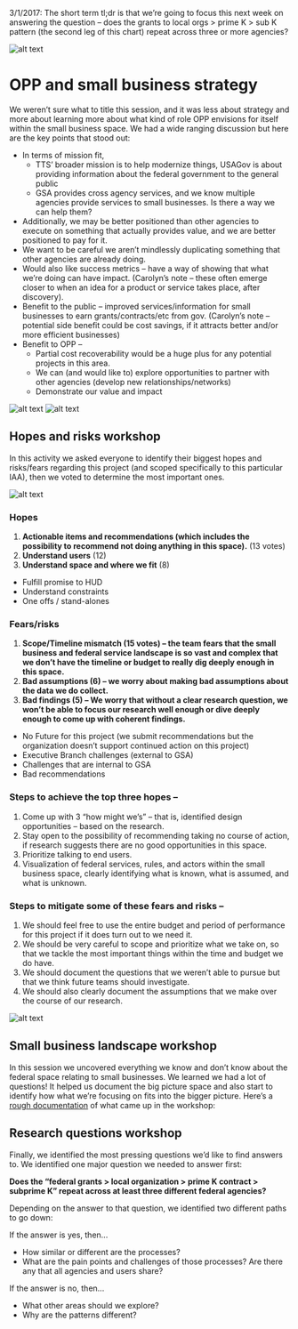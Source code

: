 3/1/2017: The short term tl;dr is that we’re going to focus this next week on answering the question – does the grants to local orgs > prime K > sub K pattern (the second leg of this chart) repeat across three or more agencies? 

![alt text](https://github.com/18F/OPP-BusinessUSA-research/blob/working/Contract%20to%20grant%20diagram.JPG) 

# OPP and small business strategy

We weren’t sure what to title this session, and it was less about strategy and more about learning more about what kind of role OPP envisions for itself within the small business space. We had a wide ranging discussion but here are the key points that stood out: 

- In terms of mission fit, 
  - TTS’ broader mission is to help modernize things, USAGov is about providing information about the federal government to the general public
  - GSA provides cross agency services, and we know multiple agencies provide services to small businesses. Is there a way we can help them? 
- Additionally, we may be better positioned than other agencies to execute on something that actually provides value, and we are better positioned to pay for it. 
- We want to be careful we aren’t mindlessly duplicating something that other agencies are already doing. 
- Would also like success metrics – have a way of showing that what we’re doing can have impact. (Carolyn’s note – these often emerge closer to when an idea for a product or service takes place, after discovery). 
- Benefit to the public – improved services/information for small businesses to earn grants/contracts/etc from gov. (Carolyn’s note – potential side benefit could be cost savings, if it attracts better and/or more efficient businesses) 
- Benefit to OPP – 
  - Partial cost recoverability would be a huge plus for any potential projects in this area. 
  - We can (and would like to) explore opportunities to partner with other agencies (develop new relationships/networks) 
  - Demonstrate our value and impact

![alt text](https://github.com/18F/OPP-BusinessUSA-research/blob/working/grants%20to%20contracts%20diagram%205.jpg) 
![alt text](https://github.com/18F/OPP-BusinessUSA-research/blob/working/opp%20and%20sb%20strategy%202.jpg) 

## Hopes and risks workshop

In this activity we asked everyone to identify their biggest hopes and risks/fears regarding this project (and scoped specifically to this particular IAA), then we voted to determine the most important ones. 

![alt text](https://github.com/18F/OPP-BusinessUSA-research/blob/working/Hopes%20and%20fears%208.JPG) 

### Hopes

1. **Actionable items and recommendations (which includes the possibility to recommend not doing anything in this space).** (13 votes) 
2. **Understand users** (12) 
3. **Understand space and where we fit** (8)
- Fulfill promise to HUD
- Understand constraints
- One offs / stand-alones

### Fears/risks
1. **Scope/Timeline mismatch (15 votes) – the team fears that the small business and federal service landscape is so vast and complex that we don’t have the timeline or budget to really dig deeply enough in this space.** 
3. **Bad assumptions (6) – we worry about making bad assumptions about the data we do collect.** 
2. **Bad findings (5) – We worry that without a clear research question, we won’t be able to focus our research well enough or dive deeply enough to come up with coherent findings.** 
- No Future for this project (we submit recommendations but the organization doesn’t support continued action on this project)
- Executive Branch challenges (external to GSA) 
- Challenges that are internal to GSA 
- Bad recommendations

### Steps to achieve the top three hopes – 
1. Come up with 3 “how might we’s” – that is, identified design opportunities – based on the research. 
2. Stay open to the possibility of recommending taking no course of action, if research suggests there are no good opportunities in this space. 
3. Prioritize talking to end users. 
4. Visualization of federal services, rules, and actors within the small business space, clearly identifying what is known, what is assumed, and what is unknown. 

### Steps to mitigate some of these fears and risks – 
1. We should feel free to use the entire budget and period of performance for this project if it does turn out to we need it. 
2. We should be very careful to scope and prioritize what we take on, so that we tackle the most important things within the time and budget we do have. 
3. We should document the questions that we weren’t able to pursue but that we think future teams should investigate. 
4. We should also clearly document the assumptions that we make over the course of our research. 

![alt text](https://github.com/18F/OPP-BusinessUSA-research/blob/working/Hopes%20and%20fears%20-%20risks.JPG) 

## Small business landscape workshop

In this session we uncovered everything we know and don’t know about the federal space relating to small businesses. We learned we had a lot of questions! It helped us document the big picture space and also start to identify how what we’re focusing on fits into the bigger picture. Here’s a [rough documentation](https://docs.google.com/spreadsheets/d/1YnU1qJKzAE1m_CoDdwDCCCq3Tie4e37B8h9PAjRDMMQ/edit#gid=0) of what came up in the workshop: 

## Research questions workshop

Finally, we identified the most pressing questions we’d like to find answers to. We identified one major question we needed to answer first: 

**Does the “federal grants > local organization > prime K contract > subprime K” repeat across at least three different federal agencies?**

Depending on the answer to that question, we identified two different paths to go down: 

If the answer is yes, then...
- How similar or different are the processes? 
- What are the pain points and challenges of those processes? Are there any that all agencies and users share?

If the answer is no, then... 
- What other areas should we explore? 
- Why are the patterns different?
